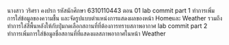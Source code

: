 นางสาว วริศรา คงปรก รหัสนักศึกษา 6310110443 ตอน 01
lab commit part 1
    ทำการเพิ่มการใส่ข้อมูลของความชื้น และจัดรูปแบบตำแหน่งการแสดงผลของหน้า Homeและ Weather รวมถึงทำการใส่สีพื้นหลังให้กับปุ่มกดเลือกสถานที่ที่ต้องการทราบสภาพอากาศ
lab commit part 2
    ทำการเพิ่มการใส่ข้อมูลชื่อสถานที่ที่แสดงผลสภาพอากาศในหน้า Weather

